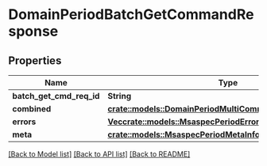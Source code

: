# DomainPeriodBatchGetCommandResponse

## Properties

Name | Type | Description | Notes
------------ | ------------- | ------------- | -------------
**batch_get_cmd_req_id** | **String** |  |
**combined** | [**crate::models::DomainPeriodMultiCommandExecuteResponse**](domain.MultiCommandExecuteResponse.md) |  |
**errors** | [**Vec<crate::models::MsaspecPeriodError>**](msaspec.Error.md) |  |
**meta** | [**crate::models::MsaspecPeriodMetaInfo**](msaspec.MetaInfo.md) |  |

[[Back to Model list]](./README.md#documentation-for-models) [[Back to API list]](./README.md#documentation-for-api-endpoints) [[Back to README]](../README.md)
